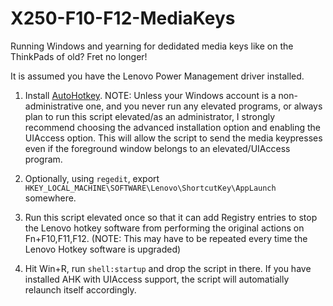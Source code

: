 # X250-F10-F12-MediaKeys
Running Windows and yearning for dedidated media keys like on the ThinkPads of old? Fret no longer!

It is assumed you have the Lenovo Power Management driver installed.

1. Install [AutoHotkey](https://autohotkey.com/download/). NOTE: Unless your Windows account is a non-administrative one, and you never run any elevated programs, or always plan to run this script elevated/as an administrator, I strongly recommend choosing the advanced installation option and enabling the UIAccess option. This will allow the script to send the media keypresses even if the foreground window belongs to an elevated/UIAccess program.

2. Optionally, using `regedit`, export `HKEY_LOCAL_MACHINE\SOFTWARE\Lenovo\ShortcutKey\AppLaunch` somewhere.

3. Run this script elevated once so that it can add Registry entries to stop the Lenovo hotkey software from performing the original actions on Fn+F10,F11,F12. (NOTE: This may have to be repeated every time the Lenovo Hotkey software is upgraded)

4. Hit Win+R, run `shell:startup` and drop the script in there. If you have installed AHK with UIAccess support, the script will automatially relaunch itself accordingly.
